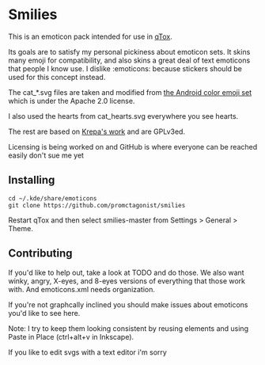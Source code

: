 # Smilies

This is an emoticon pack intended for use in [qTox](github.com/tux3/qtox).

Its goals are to satisfy my personal pickiness about emoticon sets. It skins many emoji for compatibility, and also skins a great deal of text emoticons that people I know use. I dislike :emoticons: because stickers should be used for this concept instead.

The cat_*.svg files are taken and modified from [the Android color emoji set](https://code.google.com/p/noto/source/browse/#git%2Fcolor_emoji) 
which is under the Apache 2.0 license. 

I also used the hearts from cat_hearts.svg everywhere you see hearts.

The rest are based on [Krepa's work](https://github.com/tux3/qTox/tree/master/smileys/krepa098) and are GPLv3ed.

Licensing is being worked on and GitHub is where everyone can be reached easily don't sue me yet


## Installing

```
cd ~/.kde/share/emoticons 
git clone https://github.com/promctagonist/smilies
```
Restart qTox and then select smilies-master from Settings > General > Theme.


## Contributing

If you'd like to help out, take a look at TODO and do those. We also want winky, angry, X-eyes, and 8-eyes versions of everything that those work with. And emoticons.xml needs organization.

If you're not graphcally inclined you should make issues about emoticons you'd like to see here.

Note: I try to keep them looking consistent by reusing elements and using Paste in Place (ctrl+alt+v in Inkscape). 

If you like to edit svgs with a text editor i'm sorry
